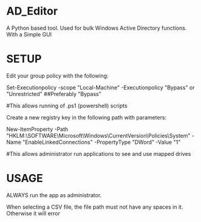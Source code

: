 # AD_Editor
A Python based tool. Used for bulk Windows Active Directory functions. With a Simple GUI

# SETUP

Edit your group policy with the following:

Set-Executionpolicy -scope "Local-Machine" -Executionpolicy "Bypass" or "Unrestricted" ##Preferably "Bypass"

#This allows running of .ps1 (powershell) scripts

Create a new registry key in the following path with parameters:

New-ItemProperty -Path "HKLM:\SOFTWARE\Microsoft\Windows\CurrentVersion\Policies\System" -Name "EnableLinkedConnections" -PropertyType "DWord" -Value "1"

#This allows administrator run applications to see and use mapped drives

# USAGE

ALWAYS run the app as administrator.

When selecting a CSV file, the file path must not have any spaces in it. Otherwise it will error
